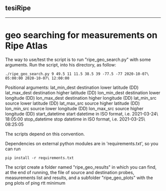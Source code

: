 ## tesiRipe
***
# geo searching for measurements on Ripe Atlas


The way to use/test the script is to run "ripe_geo_search.py" with some arguments.
Run the script, into his directory, as follow:

```
./ripe_geo_search.py 9 49.5 11 11.5 38.5 39 -77.5 -77 2020-10-07\ 05:00:00 2020-10-07\ 12:00:00 
```
Positional arguments:
  lat_min_dest    destination lower latitude (DD)
  lat_max_dest    destination higher latitude (DD)
  lon_min_dest    destination lower longitude (DD)
  lon_max_dest    destination higher longitude (DD)
  lat_min_src     source lower latitude (DD)
  lat_max_src     source higher latitude (DD)
  lon_min_src     source lower longitude (DD)
  lon_max_src     source higher longitude (DD)
  start_datetime  start datetime in ISO format, i.e. 2021-03-24\ 18:05:00
  stop_datetime   stop datetime in ISO format, i.e. 2021-03-25\ 08:25:05


The scripts depend on this convention.

Dependencies on external python modules are in 'requirements.txt',
so you can run

```shell
pip install -r requirements.txt
```

The script create a folder named "ripe_geo_results" in which you can find, at the end of running, 
the file of source and destination probes, measurements list and results, 
and a subfolder "ripe_geo_plots" with the png plots of ping rtt minimum
